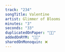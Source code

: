 ```yaml
---
track: "234"
songTitle: Valentine
artist: Glimmer of Blooms
minutes: "3"
seconds: "33"
duplicatedOnPaper: "👍🏻"
addedOnRYM: "👍🏻"
sharedOnMonoquin: ❌
---
```

